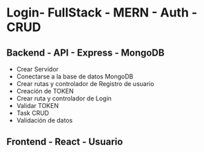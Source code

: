 # Login- FullStack - MERN - Auth - CRUD
## Backend - API - Express - MongoDB
- Crear Servidor
- Conectarse a la base de datos MongoDB
- Crear rutas y controlador de Registro de usuario
- Creación de TOKEN
- Crear ruta y controlador de Login
- Validar TOKEN
- Task CRUD
- Validación de datos
## Frontend - React - Usuario
